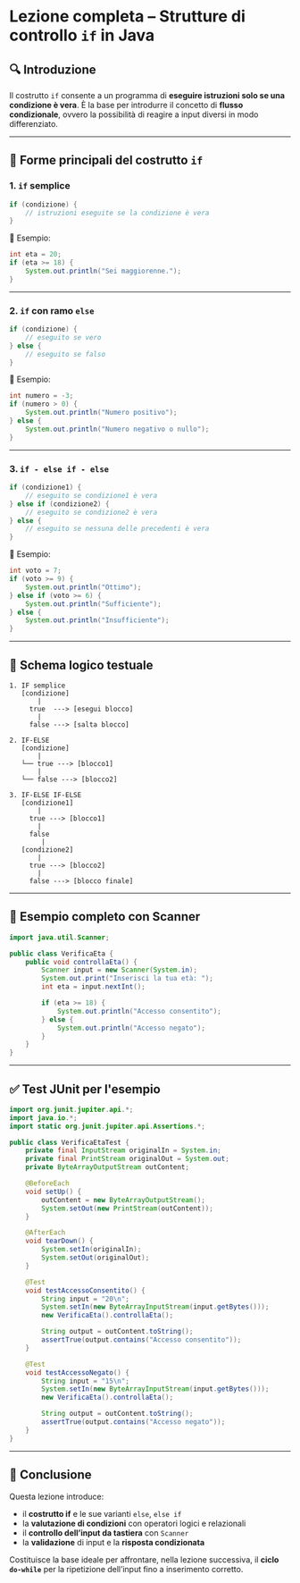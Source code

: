 # Lezione completa – Strutture di controllo `if` in Java

## 🔍 Introduzione

Il costrutto `if` consente a un programma di **eseguire istruzioni solo se una condizione è vera**.
È la base per introdurre il concetto di **flusso condizionale**, ovvero la possibilità di reagire a input diversi in modo differenziato.

---

## 🔢 Forme principali del costrutto `if`

### 1. `if` semplice

```java
if (condizione) {
    // istruzioni eseguite se la condizione è vera
}
```

📌 Esempio:

```java
int eta = 20;
if (eta >= 18) {
    System.out.println("Sei maggiorenne.");
}
```

---

### 2. `if` con ramo `else`

```java
if (condizione) {
    // eseguito se vero
} else {
    // eseguito se falso
}
```

📌 Esempio:

```java
int numero = -3;
if (numero > 0) {
    System.out.println("Numero positivo");
} else {
    System.out.println("Numero negativo o nullo");
}
```

---

### 3. `if - else if - else`

```java
if (condizione1) {
    // eseguito se condizione1 è vera
} else if (condizione2) {
    // eseguito se condizione2 è vera
} else {
    // eseguito se nessuna delle precedenti è vera
}
```

📌 Esempio:

```java
int voto = 7;
if (voto >= 9) {
    System.out.println("Ottimo");
} else if (voto >= 6) {
    System.out.println("Sufficiente");
} else {
    System.out.println("Insufficiente");
}
```

---

## 🔄 Schema logico testuale

```
1. IF semplice
   [condizione]
       |
     true  ---> [esegui blocco]
       |
     false ---> [salta blocco]

2. IF-ELSE
   [condizione]
       |
   └── true ---> [blocco1]
       |
   └── false ---> [blocco2]

3. IF-ELSE IF-ELSE
   [condizione1]
       |
     true ---> [blocco1]
       |
     false
        |
   [condizione2]
       |
     true ---> [blocco2]
       |
     false ---> [blocco finale]
```

---

## 🧪 Esempio completo con Scanner

```java
import java.util.Scanner;

public class VerificaEta {
    public void controllaEta() {
        Scanner input = new Scanner(System.in);
        System.out.print("Inserisci la tua età: ");
        int eta = input.nextInt();

        if (eta >= 18) {
            System.out.println("Accesso consentito");
        } else {
            System.out.println("Accesso negato");
        }
    }
}
```

---

## ✅ Test JUnit per l'esempio

```java
import org.junit.jupiter.api.*;
import java.io.*;
import static org.junit.jupiter.api.Assertions.*;

public class VerificaEtaTest {
    private final InputStream originalIn = System.in;
    private final PrintStream originalOut = System.out;
    private ByteArrayOutputStream outContent;

    @BeforeEach
    void setUp() {
        outContent = new ByteArrayOutputStream();
        System.setOut(new PrintStream(outContent));
    }

    @AfterEach
    void tearDown() {
        System.setIn(originalIn);
        System.setOut(originalOut);
    }

    @Test
    void testAccessoConsentito() {
        String input = "20\n";
        System.setIn(new ByteArrayInputStream(input.getBytes()));
        new VerificaEta().controllaEta();

        String output = outContent.toString();
        assertTrue(output.contains("Accesso consentito"));
    }

    @Test
    void testAccessoNegato() {
        String input = "15\n";
        System.setIn(new ByteArrayInputStream(input.getBytes()));
        new VerificaEta().controllaEta();

        String output = outContent.toString();
        assertTrue(output.contains("Accesso negato"));
    }
}
```

---

## 📌 Conclusione

Questa lezione introduce:

* il **costrutto if** e le sue varianti `else`, `else if`
* la **valutazione di condizioni** con operatori logici e relazionali
* il **controllo dell’input da tastiera** con `Scanner`
* la **validazione** di input e la **risposta condizionata**

Costituisce la base ideale per affrontare, nella lezione successiva, il **ciclo `do-while`** per la ripetizione dell’input fino a inserimento corretto.

